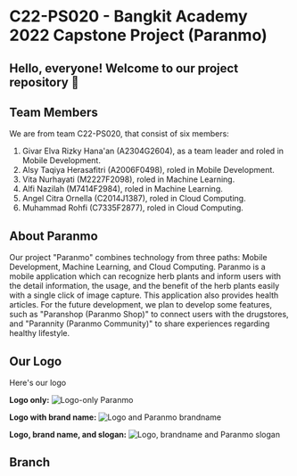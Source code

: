 # C22-PS020 - Bangkit Academy 2022 Capstone Project (Paranmo)

## Hello, everyone! Welcome to our project repository 👋

## Team Members
We are from team C22-PS020, that consist of six members:
1. Givar Elva Rizky Hana'an (A2304G2604), as a team leader and roled in Mobile Development.
2. Alsy Taqiya Herasafitri (A2006F0498), roled in Mobile Development.
3. Vita Nurhayati (M2227F2098), roled in Machine Learning.
4. Alfi Nazilah (M7414F2984), roled in Machine Learning.
5. Angel Citra Ornella (C2014J1387), roled in Cloud Computing.
6. Muhammad Rohfi (C7335F2877), roled in Cloud Computing.

## About Paranmo
Our project "Paranmo" combines technology from three paths: Mobile Development, Machine Learning, and Cloud Computing. Paranmo is a mobile application which can recognize herb plants and inform users with the detail information, the usage, and the benefit of the herb plants easily with a single click of image capture. This application also provides health articles. For the future development, we plan to develop some features, such as "Paranshop (Paranmo Shop)" to connect users with the drugstores, and "Parannity (Paranmo Community)" to share experiences regarding healthy lifestyle.

## Our Logo
Here's our logo

**Logo only:**
![Logo-only Paranmo](https://drive.google.com/file/d/1bSCen0Q_tecxJx3XlDR65dTReVxg8BgO/view?usp=sharing)

**Logo with brand name:**
![Logo and Paranmo brandname](https://drive.google.com/file/d/1b1ENZ7IywAIqNXQ8DXbx1oCbm2DxQEVM/view?usp=sharing)

**Logo, brand name, and slogan:**
 ![Logo, brandname and Paranmo slogan](https://drive.google.com/file/d/1tfWz4mjSEAj3XGYXtalAx3x56uyjY86x/view?usp=sharing)
 
 ## Branch
 
 





